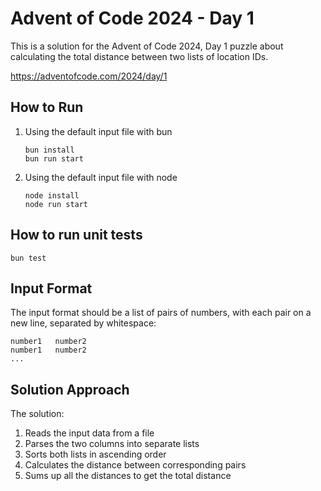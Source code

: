 # Advent of Code 2024 - Day 1

This is a solution for the Advent of Code 2024, Day 1 puzzle about calculating the total distance between two lists of location IDs.

https://adventofcode.com/2024/day/1

## How to Run

1. Using the default input file with bun
   ```
   bun install
   bun run start
   ```
2. Using the default input file with node
   ```
   node install
   node run start
   ```

## How to run unit tests

```
bun test
```

## Input Format

The input format should be a list of pairs of numbers, with each pair on a new line, separated by whitespace:

```
number1   number2
number1   number2
...
```

## Solution Approach

The solution:
1. Reads the input data from a file 
2. Parses the two columns into separate lists
3. Sorts both lists in ascending order
4. Calculates the distance between corresponding pairs
5. Sums up all the distances to get the total distance
